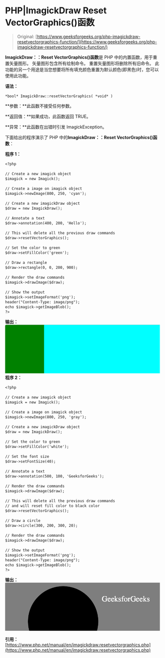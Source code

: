 # PHP|ImagickDraw Reset VectorGraphics()函数

> Original: [https://www.geeksforgeeks.org/php-imagickdraw-resetvectorgraphics-function/](https://www.geeksforgeeks.org/php-imagickdraw-resetvectorgraphics-function/)

**ImagickDraw：：Reset VectorGraphics()函数**是 PHP 中的内置函数，用于重置矢量图形。 矢量图形包含所有绘制命令。 重置矢量图形将删除所有旧命令。 此功能的另一个用途是当您想要将所有填充颜色重置为默认颜色(即黑色)时，您可以使用此功能。

**语法：**

```
*bool* ImagickDraw::resetVectorGraphics( *void* )
```

**参数：**此函数不接受任何参数。

**返回值：**如果成功，此函数返回 TRUE。

**异常：**此函数在出错时引发 ImagickException。

下面给出的程序演示了 PHP 中的**ImagickDraw：：Reset VectorGraphics()函数**：

**程序 1：**

```
<?php

// Create a new imagick object
$imagick = new Imagick();

// Create a image on imagick object
$imagick->newImage(800, 250, 'cyan');

// Create a new imagickDraw object
$draw = new ImagickDraw();

// Annotate a text
$draw->annotation(400, 200, 'Hello');

// This will delete all the previous draw commands
$draw->resetVectorGraphics();

// Set the color to green
$draw->setFillColor('green');

// Draw a rectangle
$draw->rectangle(0, 0, 200, 900);

// Render the draw commands
$imagick->drawImage($draw);

// Show the output
$imagick->setImageFormat('png');
header("Content-Type: image/png");
echo $imagick->getImageBlob();
?>
```

**输出：**
![](img/574a642a0a94c6ff3628e2ada952966b.png)
**程序 2：**

```
<?php

// Create a new imagick object
$imagick = new Imagick();

// Create a image on imagick object
$imagick->newImage(800, 250, 'gray');

// Create a new imagickDraw object
$draw = new ImagickDraw();

// Set the color to green
$draw->setFillColor('white');

// Set the font size
$draw->setFontSize(40);

// Annotate a text
$draw->annotation(500, 100, 'GeeksforGeeks');

// Render the draw commands
$imagick->drawImage($draw);

// This will delete all the previous draw commands
// and will reset fill color to black color
$draw->resetVectorGraphics();

// Draw a circle
$draw->circle(300, 200, 300, 20);

// Render the draw commands
$imagick->drawImage($draw);

// Show the output
$imagick->setImageFormat('png');
header("Content-Type: image/png");
echo $imagick->getImageBlob();
?>
```

**输出：**
![](img/0ab97e2712c0e4522ff91d19d1977e12.png)

**引用：**[https://www.php.net/manual/en/imagickdraw.resetvectorgraphics.php](https://www.php.net/manual/en/imagickdraw.resetvectorgraphics.php)